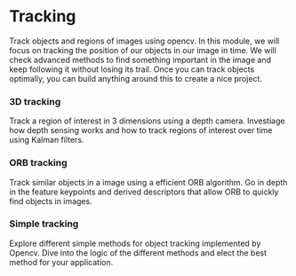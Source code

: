 # Tracking

Track objects and regions of images using opencv. 
In this module, we will focus on tracking the position of our objects in our image in time. 
We will check advanced methods to find something important in the image and keep following it without losing its trail. 
Once you can track objects optimally, you can build anything around this to create a nice project.

### 3D tracking

Track a region of interest in 3 dimensions using a depth camera.
Investiage how depth sensing works and how to track regions of interest over time using Kalman filters.

### ORB tracking

Track similar objects in a image using a efficient ORB algorithm.
Go in depth in the feature keypoints and derived descriptors that allow ORB to quickly find objects in images.

### Simple tracking

Explore different simple methods for object tracking implemented by Opencv.
Dive into the logic of the different methods and elect the best method for your application.
